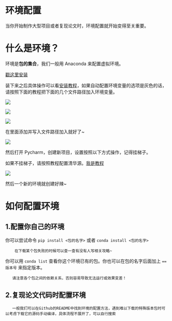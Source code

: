 # 环境配置

当你开始制作大型项目或者复现论文时，环境配置就开始变得至关重要。

# 什么是环境？

环境是<strong>包的集合</strong>，我们一般用 Anaconda 来配置虚拟环境。

[戳这里安装](https://www.anaconda.com/)

装下来之后具体操作可以看[安装教程](https://blog.csdn.net/in546/article/details/117400839)，如果自动配置环境变量的选项是灰色的话，请按照下面的教程把下面的几个文件路径加入环境变量。

![](https://pic-hdu-cs-wiki-1307923872.cos.ap-shanghai.myqcloud.com/boxcn3PLPIvKSSvYiCnwx50FYvf.png)

![](https://pic-hdu-cs-wiki-1307923872.cos.ap-shanghai.myqcloud.com/boxcnvTQPcmPpUonmDZFZXNnGWd.png)

![](https://pic-hdu-cs-wiki-1307923872.cos.ap-shanghai.myqcloud.com/boxcn6ZnAzhaj2Tj7xk9K6FxBJh.png)

在里面添加并写入文件路径加入就好了~

![](https://pic-hdu-cs-wiki-1307923872.cos.ap-shanghai.myqcloud.com/boxcnnsuoHmhK4dBCLHlKhpRWIe.png)

然后打开 Pycharm，创建新项目，设置按照以下方式操作，记得挂梯子。

如果不挂梯子，请按照教程配置清华源。[我是教程](https://blog.csdn.net/jasneik/article/details/114227716)

![](https://pic-hdu-cs-wiki-1307923872.cos.ap-shanghai.myqcloud.com/boxcnTfvjYweuIZFKlcH78X38Pd.png)

然后一个新的环境就创建好辣~

# 如何配置环境

## 1.配置你自己的环境

你可以尝试命令 `pip install <包的名字>` 或者 `conda install <包的名字>`

```
    在下载某个包失败的时候可以查一查有没有人写相关攻略~
```

你可以用 `conda list` 查看你这个环境已有的包。你也可以在包的名字后面加上 `==版本号` 来指定版本。

```
   请注意各个包之间的依赖关系，否则容易导致无法运行或效果变差！
```

## 2.复现论文代码时配置环境

```
   一般我们可以在Github的README中找到环境的配置方法，遇到难以下载的特殊版本包时可以考虑下载它的源码手动编译，具体流程不展开了，可以自行搜索
```
